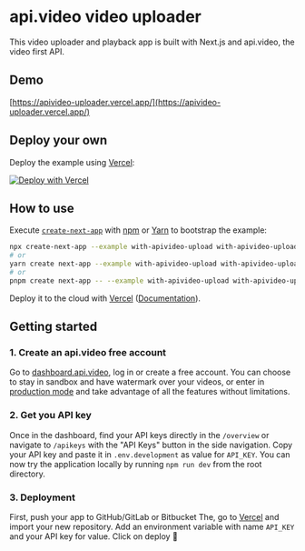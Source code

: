 # api.video video uploader

This video uploader and playback app is built with Next.js and api.video, the video first API.

## Demo

[https://apivideo-uploader.vercel.app/](https://apivideo-uploader.vercel.app/)

## Deploy your own

Deploy the example using [Vercel](https://vercel.com?utm_source=github&utm_medium=readme&utm_campaign=next-example):

[![Deploy with Vercel](https://vercel.com/button)](https://vercel.com/new/git/external?repository-url=https://github.com/vercel/next.js/tree/canary/examples/with-apivideo-upload&project-name=with-apivideo-upload&repository-name=with-apivideo-upload)

## How to use

Execute [`create-next-app`](https://github.com/vercel/next.js/tree/canary/packages/create-next-app) with [npm](https://docs.npmjs.com/cli/init) or [Yarn](https://yarnpkg.com/lang/en/docs/cli/create/) to bootstrap the example:

```bash
npx create-next-app --example with-apivideo-upload with-apivideo-upload-app
# or
yarn create next-app --example with-apivideo-upload with-apivideo-upload-app
# or
pnpm create next-app -- --example with-apivideo-upload with-apivideo-upload-app
```

Deploy it to the cloud with [Vercel](https://vercel.com/new?utm_source=github&utm_medium=readme&utm_campaign=next-example) ([Documentation](https://nextjs.org/docs/deployment)).

## Getting started

### 1. Create an api.video free account

Go to [dashboard.api.video](https://dashboard.api.video/), log in or create a free account.
You can choose to stay in sandbox and have watermark over your videos, or enter in [production mode](https://api.video/pricing) and take advantage of all the features without limitations.

### 2. Get you API key

Once in the dashboard, find your API keys directly in the `/overview` or navigate to `/apikeys` with the "API Keys" button in the side navigation.
Copy your API key and paste it in `.env.development` as value for `API_KEY`.
You can now try the application locally by running `npm run dev` from the root directory.

### 3. Deployment

First, push your app to GitHub/GitLab or Bitbucket
The, go to [Vercel](https://vercel.com?utm_source=github&utm_medium=readme&utm_campaign=next-example) and import your new repository.
Add an environment variable with name `API_KEY` and your API key for value.
Click on deploy 🎉

